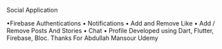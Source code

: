 Social Application

•Firebase Authentications
•	Notifications
•	Add and Remove Like
•	Add / Remove Posts And Stories 
•	Chat 
•	Profile
Developed using Dart, Flutter, Firebase, Bloc.
Thanks For Abdullah Mansour Udemy 
